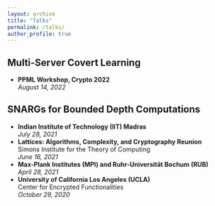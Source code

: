 ```yaml
---
layout: archive
title: "Talks"
permalink: /talks/
author_profile: true
---
```


## Multi-Server Covert Learning  

- **PPML Workshop, Crypto 2022**  
_August 14, 2022_

## SNARGs for Bounded Depth Computations  

- **Indian Institute of Technology (IIT) Madras**  
_July 28, 2021_
- **Lattices: Algorithms, Complexity, and Cryptography Reunion**  
Simons Institute for the Theory of Computing  
_June 16, 2021_
- **Max-Plank Institutes (MPI) and Ruhr-Universität Bochum (RUB)**  
_April 28, 2021_
- **University of California Los Angeles (UCLA)**  
Center for Encrypted Functionalities  
_October 29, 2020_
